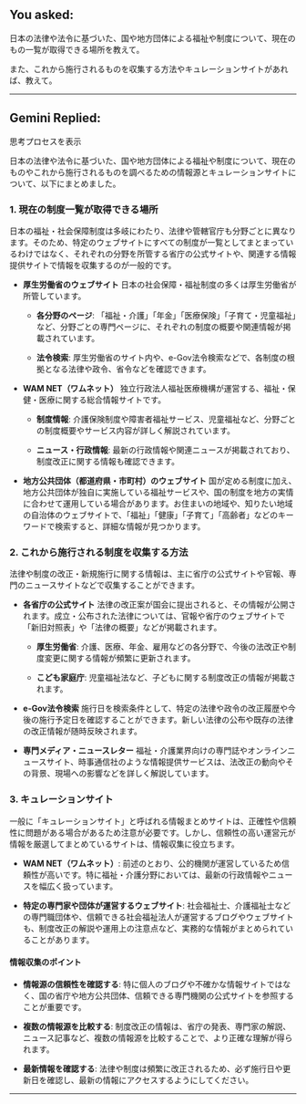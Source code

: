 You asked:
----------

日本の法律や法令に基づいた、国や地方団体による福祉や制度について、現在のもの一覧が取得できる場所を教えて。

また、これから施行されるものを収集する方法やキュレーションサイトがあれば、教えて。

---

Gemini Replied:
---------------

思考プロセスを表示

日本の法律や法令に基づいた、国や地方団体による福祉や制度について、現在のものやこれから施行されるものを調べるための情報源とキュレーションサイトについて、以下にまとめました。

### 1\. 現在の制度一覧が取得できる場所

日本の福祉・社会保障制度は多岐にわたり、法律や管轄官庁も分野ごとに異なります。そのため、特定のウェブサイトにすべての制度が一覧としてまとまっているわけではなく、それぞれの分野を所管する省庁の公式サイトや、関連する情報提供サイトで情報を収集するのが一般的です。

*   **厚生労働省のウェブサイト** 日本の社会保障・福祉制度の多くは厚生労働省が所管しています。
    
    *   **各分野のページ**: 「福祉・介護」「年金」「医療保険」「子育て・児童福祉」など、分野ごとの専門ページに、それぞれの制度の概要や関連情報が掲載されています。
        
    *   **法令検索**: 厚生労働省のサイト内や、e-Gov法令検索などで、各制度の根拠となる法律や政令、省令などを確認できます。
        
*   **WAM NET（ワムネット）** 独立行政法人福祉医療機構が運営する、福祉・保健・医療に関する総合情報サイトです。
    
    *   **制度情報**: 介護保険制度や障害者福祉サービス、児童福祉など、分野ごとの制度概要やサービス内容が詳しく解説されています。
        
    *   **ニュース・行政情報**: 最新の行政情報や関連ニュースが掲載されており、制度改正に関する情報も確認できます。
        
*   **地方公共団体（都道府県・市町村）のウェブサイト** 国が定める制度に加え、地方公共団体が独自に実施している福祉サービスや、国の制度を地方の実情に合わせて運用している場合があります。お住まいの地域や、知りたい地域の自治体のウェブサイトで、「福祉」「健康」「子育て」「高齢者」などのキーワードで検索すると、詳細な情報が見つかります。
    

### 2\. これから施行される制度を収集する方法

法律や制度の改正・新規施行に関する情報は、主に省庁の公式サイトや官報、専門のニュースサイトなどで収集することができます。

*   **各省庁の公式サイト** 法律の改正案が国会に提出されると、その情報が公開されます。成立・公布された法律については、官報や省庁のウェブサイトで「新旧対照表」や「法律の概要」などが掲載されます。
    
    *   **厚生労働省**: 介護、医療、年金、雇用などの各分野で、今後の法改正や制度変更に関する情報が頻繁に更新されます。
        
    *   **こども家庭庁**: 児童福祉法など、子どもに関する制度改正の情報が掲載されます。
        
*   **e-Gov法令検索** 施行日を検索条件として、特定の法律や政令の改正履歴や今後の施行予定日を確認することができます。新しい法律の公布や既存の法律の改正情報が随時反映されます。
    
*   **専門メディア・ニュースレター** 福祉・介護業界向けの専門誌やオンラインニュースサイト、時事通信社のような情報提供サービスは、法改正の動向やその背景、現場への影響などを詳しく解説しています。
    

### 3\. キュレーションサイト

一般に「キュレーションサイト」と呼ばれる情報まとめサイトは、正確性や信頼性に問題がある場合があるため注意が必要です。しかし、信頼性の高い運営元が情報を厳選してまとめているサイトは、情報収集に役立ちます。

*   **WAM NET（ワムネット）**: 前述のとおり、公的機関が運営しているため信頼性が高いです。特に福祉・介護分野においては、最新の行政情報やニュースを幅広く扱っています。
    
*   **特定の専門家や団体が運営するウェブサイト**: 社会福祉士、介護福祉士などの専門職団体や、信頼できる社会福祉法人が運営するブログやウェブサイトも、制度改正の解説や運用上の注意点など、実務的な情報がまとめられていることがあります。
    

#### **情報収集のポイント**

*   **情報源の信頼性を確認する**: 特に個人のブログや不確かな情報サイトではなく、国の省庁や地方公共団体、信頼できる専門機関の公式サイトを参照することが重要です。
    
*   **複数の情報源を比較する**: 制度改正の情報は、省庁の発表、専門家の解説、ニュース記事など、複数の情報源を比較することで、より正確な理解が得られます。
    
*   **最新情報を確認する**: 法律や制度は頻繁に改正されるため、必ず施行日や更新日を確認し、最新の情報にアクセスするようにしてください。

---

